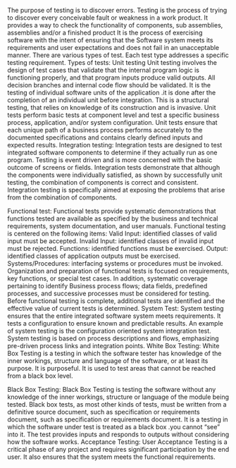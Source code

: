 The purpose of testing is to discover errors. Testing is the process of trying to
discover every conceivable fault or weakness in a work product. It provides a way
to check the functionality of components, sub assemblies, assemblies and/or a
finished product It is the process of exercising software with the intent of ensuring
that the Software system meets its requirements and user expectations and does not
fail in an unacceptable manner. There are various types of test. Each test type
addresses a specific testing requirement.
Types of tests:
Unit testing
Unit testing involves the design of test cases that validate that the internal program
logic is functioning properly, and that program inputs produce valid outputs. All
decision branches and internal code flow should be validated. It is the testing of
individual software units of the application .it is done after the completion of an
individual unit before integration. This is a structural testing, that relies on
knowledge of its construction and is invasive. Unit tests perform basic tests at
component level and test a specific business process, application, and/or system
configuration. Unit tests ensure that each unique path of a business process
performs accurately to the documented specifications and contains clearly defined
inputs and expected results.
Integration testing:
Integration tests are designed to test integrated software components to determine
if they actually run as one program. Testing is event driven and is more concerned
with the basic outcome of screens or fields. Integration tests demonstrate that
although the components were individually satisfied, as shown by successfully unit
testing, the combination of components is correct and consistent. Integration
testing is specifically aimed at exposing the problems that arise from the
combination of components.

Functional test:
Functional tests provide systematic demonstrations that functions tested are
available as specified by the business and technical requirements, system
documentation, and user manuals.
Functional testing is centered on the following items:
Valid Input: identified classes of valid input must be accepted.
Invalid Input: identified classes of invalid input must be rejected.
Functions: identified functions must be exercised.
Output: identified classes of application outputs must be exercised.
Systems/Procedures: interfacing systems or procedures must be invoked.
Organization and preparation of functional tests is focused on requirements, key
functions, or special test cases. In addition, systematic coverage pertaining to
identify Business process flows; data fields, predefined processes, and successive
processes must be considered for testing. Before functional testing is complete,
additional tests are identified and the effective value of current tests is determined.
System Test:
System testing ensures that the entire integrated software system meets
requirements. It tests a configuration to ensure known and predictable results. An
example of system testing is the configuration oriented system integration test.
System testing is based on process descriptions and flows, emphasizing pre-driven
process links and integration points.
White Box Testing:
White Box Testing is a testing in which the software tester has knowledge of the
inner workings, structure and language of the software, or at least its purpose. It is
purposeful. It is used to test areas that cannot be reached from a black box level.

Black Box Testing:
Black Box Testing is testing the software without any knowledge of the inner
workings, structure or language of the module being tested. Black box tests, as
most other kinds of tests, must be written from a definitive source document, such
as specification or requirements document, such as specification or requirements
document. It is a testing in which the software under test is treated as a black box
.you cannot “see” into it. The test provides inputs and responds to outputs without
considering how the software works.
Acceptance Testing:
User Acceptance Testing is a critical phase of any project and requires significant
participation by the end user. It also ensures that the system meets the functional
requirements.
